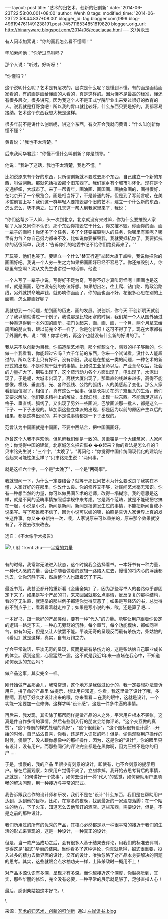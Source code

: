 --- layout: post title: "艺术的归艺术，创新的归创新" date:
'2014-06-23T22:58:00.001+08:00' author: Wenh Q tags: modified\_time:
'2014-06-23T22:59:44.837+08:00' blogger\_id:
tag:blogger.com,1999:blog-4961947611491238191.post-7457118534851819820
blogger\_orig\_url:
http://binaryware.blogspot.com/2014/06/ecaeiacaa.html --- 文/黄永玉\
\
有人问毕加索说："你的画我怎么看不懂啊！"\
\
毕加索问他："你听过鸟叫吗？\
\
那个人说："听过，好听呀！"\
\
"你懂吗？"\
\
这个说明什么呢？艺术是有层次的。层次是什么呢？是懂到不懂。有的画是画给画家看的，有的画是画给懂画的人看的，真是这样的。因为懂不是最高的标准，懂还有很多层次，很多讲究。因为我这个人不是正式学院毕业出来受过很好的教育的人。说我就是打野食吧！所以我的胃口就比较好，什么东西只要是好的，我都容易接纳。艺术这个东西我想大概是这样。\
\
很多年前不是讲什么创新呢，讲这个东西，有次开会我就问黄胄："什么叫创新你懂不懂？"\
\
黄胄说："我也不太清楚。"\
\
后来我问华君武："你懂不懂什么叫创新？你是领导。"\
\
他说："我讲了这话，我也不太清楚，我也不懂。"\
\
比如说原来有个好的东西，只所谓创新就不要过去那个东西，自己建立一个新的东西，叫做创新。那就包括摧毁那个旧东西了。我们家乡有个城市叫怀化，现在是个交通枢纽，大城市了。来了一帮青年，画油画、画国画、画抽象画的，画得很好，在北京开了一个展览会。画是相当好了，不是普通的好。但是到了写前言呢，在美术馆前言上写：我们这一群年轻人要摧毁那个旧的艺术，建立一个什么新的东西，怎么怎么，势不两立。过了几天这一帮人到我家里来了，我说：\
\
"你们这帮乡下人嘛，头一次到北京，北京就没有来过嘛，你为什么要摧毁人家呢？人家又同你不认识，那个东西你摧毁它干什么，你又摧不毁。你画你的画，画一辈子的画吧！你还多了个任务，多了个还要摧毁别人的任务，你哪里有空呢？哪里有力气？你自己努力都来不及，比如说你要摧毁我，我就要抵抗你了。我要抵抗你的话很简单，我说：'告诉你们的地委书记不给你们路费再来了。'"\
\
开玩笑，他们也笑了。要建立一个什么"替天行道"举起大旗干点啥，我说你把你的画画好吧。我说一个人穷一生之力如果把画画好已经不容易了。你还摧毁别人，你哪里有空啊？沈从文先生也讲过一句话嘛，他说：\
\
一个人写了一辈子小说，写得好不足为奇，写得不好才真叫奇怪呢！画画也是这样，就是画画，恐怕没有别的办法好想。如果想出名，往上爬、钻门路、跑政治路线，另外就拼命地弄钱，就影响你画画了，你的画也画不好，花很多心思在别的上面嘛，怎么能画好呢？\
\
我就想到一个问题，想到画的历史、画的发展。说创新，你今天
不创新明天就创了？我以前就讲过一个例子，我说那是比较闭塞的时候，我们某一个人从国外通过一种渠道得到一本外国的画册，把门关起来，画、画、画，一个月、两个月拿去给周围的朋友看，跟以前完全不一样了，你是创新呀！这可不得了了。现在大家都有了外国的书，说："唉！你学它的，再这个也就没有什么新的好讲的了。"\
\
我从来不以创新为目标，你搞造型艺术吧，那个仰韶文化，陶器的样子够新的，你做一个我看看，你能超过它吗？六千年前的东西，你来一个试试看，没什么人能超过的。所以艺术上只有好坏，没有新旧。我老是在想这一类的问题，一种艺术的新形式的出现，不是你想干就干的事情。比如说工业革命以后，产业革命以后，社会的力量扩大了，钢铁出现了，这个蒸汽动力各个方面出现了，电出现了，水泥出
现了。于是呢，大城市出现了，高楼大厦出现了，那垂直的线越来越多，高得不能想像。横线、垂直线、光、各种弧线、公路的弧线，人的美感起了变化，那么人家看到画信服了，相信了，真有这么一回事。但是长期关在鸽子笼里头的生活，他们又要求解放，他们要求精神上的解放，出现幻想，出现一些东西。不能满足这些方格子、垂直线、弧线了，又出现了另外一些画派，巴黎画派那一批人，都是这么一下子、一下子出现的。毕加索这些立体派的出现，都是因为以前的原因产生以后的结果，都是这样出现的，并不是说事情都是一下子出现的。\
\
范曾认为中国画就是中国画，不要中西结合，把中国画画好。\
\
范曾这个人我不喜欢他，但见解我们倒是一致的。贝聿铭是一个大建筑家，人家问他：你觉得中国的建筑，北京城怎么把它恢�
��起来？你的看法是怎么样的？贝聿铭先生说："三个字，'太晚了'。"再问他："你觉得中国传统同现代化的建筑结合起来可能性怎么样？"贝聿铭先生说："两码事。"\
\
就是这样六个字，一个是"太晚了"，一个是"两码事"。\
\
我就想问一下，为什么一定要结合？就等于那民间艺术为什么要改良？我实在不懂，人家好好的在那里，你改什么良。你的修养又不够，对民间艺术毫无知识。你有一种想当然的力量，你可以做民间艺术的老师，改得一塌糊涂。我的意思是这样，就是不同的范畴事情按照哲学规律来考虑。它是两个范畴，就是不能硬把它搞在一起，小说是小说，新闻是新闻，新闻是报道发生过的事情，不能把新闻当成小说来写。写了那谁都不信了，因为小说可以编的嘛，拍照是告诉人家世界上真的发生这件事。你又�
�新拍一次，噢，人家说原来可以重拍的，原来那个效果就没有了。不要去改来改去。\
\
选自：《不太像学术报告》\
\
![](https://images-blogger-opensocial.googleusercontent.com/gadgets/proxy?url=http%3A%2F%2Fzreading-img.qiniudn.com%2Fyscx.jpg&container=blogger&gadget=a&rewriteMime=image%2F*)\
\
附：kent.zhu——[平常的力量](http://www.ikent.me/blog/4208)\
\
\
有的时候，我常常无法进入状态，这个时候我会选择看书。一本好书有一种力量，一种代入感的力量，会让你随着做着的逻辑一路陷入进去，慢慢的将内心的浮躁都洗去，让你沉静下来，然后整个人也跟着沉了下来。\
\
最近书荒，我甚至都开始重新看《金庸全集》了，因为那些写书人的套路似乎都固定下来了。如果是写个产品的书，来来回回就那么点事情，反反复复的那种结构，看的了无生趣，就连举的那些例子都连你觉得厌恶了；如果是写经济的书，总觉得敲不到点子上，看着看着就走神了；如果是写小说的书，唉，还是算了吧….\
\
一本好书，跟一款好的产品类似，要有一种"代入"的力量。能够让用户跟着你设定的逻辑一路走下去，一种心无旁骛的沉静。每个章节，每个功能模块，都如同空气，似有如无，但是又让人欲罢不能。平淡无奇的呈现反而最有杀伤力，柴姑娘的《看见》就是这样，真实，自有万钧之力。\
\
学会平常说话，平淡无奇的呈现，反而是最有杀伤力的，这是柴姑娘自己职业成长的体会。读到这里，心里猛然一震，这不就是我近1年来一直堵在我心中，不知道如何表达的东西吗？\
\
做产品这事，其实完全一样。\
\
刚开始做产品那会儿，我常常想，这个地方是我做过设计的，我一定要想办法告诉用户，拼了命的产品里
做提示，想让用户知道。你看，我这里做了设计了哦，多酷啊，我想了好久才设计出来的哦，你来看看….在我的眼中，这就是设计，一个功能一定要加一点修饰，这样才叫"设计感"，这是一件多牛逼的事情。\
\
再后来，我发现，其实除了那帮同样是做产品的人之外，平常用户根本不买账，这真是件自作多情的事情。然后有些刚入行的朋友会给你评论，"这个交互做的真赞"，"这个导航的样式处理的真好"，"这个很创新"，"这个图标很有设计感"….开始的时候，自己沾沾自喜，你看，还是有人识货的吗！但是，偷偷观察用户操作的时候，傻眼了，没人跟你想像中的那样操作，因为，这是你的"设计"，你的眼里只有设计，没有用户。而那些同行的评论完全都是在黑你啊，因为压根不是你的用户…..\
\
于是，慢慢的，我的产品
里很少有刻意的设计，即使有，也不会刻意的提示用户。躲在后面观察，如果用户觉得不爽了，立刻拿掉。我开始去思考背后的事情，那就是，"如何讲好一个故事"，如何去设计一种"代入"的感觉，如何帮助用户更顺畅的解决问题，用一种接近与平常的形式。\
\
我告诉跟我合作的设计师和研发，我们不是在"设计"什么东西，我们是在帮助用户达到，达到他的目标。比如，在寒冬的夜晚，找到最近的一家酒店落脚；在一个陌生的地方，下了火车，知道怎么去他预订的酒店。这些东西，需要设计，但是，不是之前的那种设计。\
\
我们所用过的所有的优秀的产品，其核心必然都是以一种很平常的接近于我们的生活的形式来表现的，这是一种设计，一种真正的设计。\
\
但是，当一款产品成功之后，会有很多人基于结果去评论，用我们的标准去评判，觉得这是"招式"华丽的结果。当你看多了这种评论，你真就觉得，招式很重要，投入过多的精力去做界面的设计，交互的设计，唯独忽略了对产品本身要解决的问题的思考。其实，这些就跟会点水袖功夫一样，上阵杀敌时一概用不上！\
\
对产品本源认识有多深，呈现才有多深。而你越接近这个深度，你越感觉到，其实，那些华丽的修饰，完全没有必要，一种平常的展示就足够了，足够直指人心！\
\
最后，感谢柴姑娘这本好书。\
<div>

\

</div>

<div>

来源：[艺术的归艺术，创新的归创新](http://zreading.cn.feedsportal.com/c/35042/f/647833/s/3b97c87b/sc/38/l/0L0Szreading0Bcn0Carchives0C44180Bhtml/story01.htm)  通过 [左岸读书\_blog](http://www.zreading.cn/)

</div>
